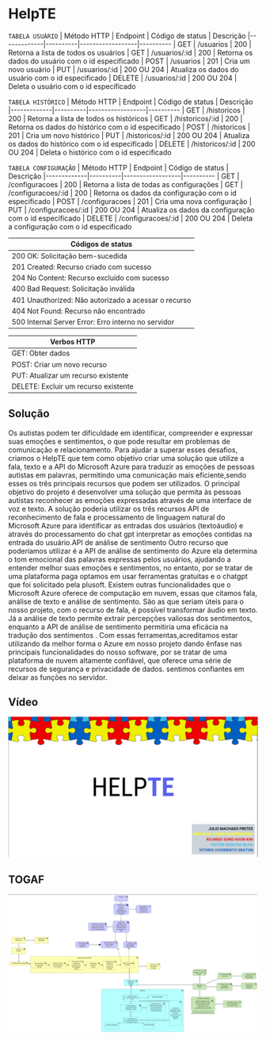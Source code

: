 # HelpTE

`TABELA USUÁRIO`
| Método HTTP | Endpoint | Código de status | Descrição
|-------------|----------|------------------|----------
| GET | /usuarios | 200 | Retorna a lista de todos os usuários
| GET | /usuarios/:id | 200 | Retorna os dados do usuário com o id especificado
| POST | /usuarios | 201 | Cria um novo usuário
| PUT | /usuarios/:id | 200 OU 204 | Atualiza os dados do usuário com o id especificado
| DELETE | /usuarios/:id | 200 OU 204 | Deleta o usuário com o id especificado

`TABELA HISTÓRICO`
| Método HTTP | Endpoint | Código de status | Descrição
|-------------|----------|------------------|----------
| GET | /historicos | 200 | Retorna a lista de todos os históricos
| GET | /historicos/:id | 200 | Retorna os dados do histórico com o id especificado
| POST | /historicos | 201 | Cria um novo histórico
| PUT | /historicos/:id | 200 OU 204 | Atualiza os dados do histórico com o id especificado
| DELETE | /historicos/:id | 200 OU 204 | Deleta o histórico com o id especificado

`TABELA CONFIGURAÇÃO`
| Método HTTP | Endpoint | Código de status | Descrição
|-------------|----------|------------------|----------
| GET | /configuracoes | 200 | Retorna a lista de todas as configurações
| GET | /configuracoes/:id | 200 | Retorna os dados da configuração com o id especificado
| POST | /configuracoes | 201 | Cria uma nova configuração
| PUT | /configuracoes/:id | 200 OU 204 | Atualiza os dados da configuração com o id especificado
| DELETE | /configuracoes/:id | 200 OU 204 | Deleta a configuração com o id especificado

| Códigos de status
|------------------
| 200 OK: Solicitação bem-sucedida
| 201 Created: Recurso criado com sucesso
| 204 No Content: Recurso excluído com sucesso
| 400 Bad Request: Solicitação inválida
| 401 Unauthorized: Não autorizado a acessar o recurso
| 404 Not Found: Recurso não encontrado
| 500 Internal Server Error: Erro interno no servidor

| Verbos HTTP
|------------
| GET: Obter dados
| POST: Criar um novo recurso
| PUT: Atualizar um recurso existente
| DELETE: Excluir um recurso existente

## Solução

Os autistas podem ter dificuldade em identificar, compreender e expressar suas emoções e sentimentos, o que pode resultar em problemas de comunicação e relacionamento. Para ajudar a superar esses desafios, criamos o HelpTE que tem como objetivo criar uma solução que utilize a fala, texto e a API do Microsoft Azure para traduzir as emoções de pessoas autistas em palavras, permitindo uma comunicação mais eficiente,sendo esses os três principais recursos que podem ser utilizados.
O principal objetivo do projeto é desenvolver uma solução que permita às pessoas autistas reconhecer as emoções expressadas através de uma interface de voz e texto. A solução poderia utilizar os três recursos API de reconhecimento de fala e processamento de linguagem natural do Microsoft Azure para identificar as entradas dos usuários (textoáudio) e através do processamento do chat gpt interpretar as emoções contidas na entrada do usuário.API de análise de sentimento Outro recurso que poderíamos utilizar é a API de análise de sentimento do Azure ela determina o tom emocional das palavras expressas pelos usuários, ajudando a entender melhor suas emoções e sentimentos, no entanto, por se tratar de uma plataforma paga optamos em usar ferramentas gratuitas e o chatgpt que foi solicitado pela plusoft.
Existem outras  funcionalidades que o Microsoft Azure oferece de computação em nuvem, essas que citamos fala, análise de texto e análise de sentimento. São as que seriam úteis para o nosso projeto, com o recurso de fala, é possível transformar áudio em texto. Já a análise de texto permite extrair percepções valiosas dos sentimentos, enquanto a API de análise de sentimento permitiria uma eficácia na tradução dos sentimentos . Com essas ferramentas,acreditamos estar utilizando da melhor forma o Azure em nosso projeto dando ênfase nas principais funcionalidades do nosso software,  por se tratar de uma plataforma de nuvem altamente confiável, que oferece uma série de recursos de segurança e privacidade de dados. sentimos confiantes em deixar as funções no servidor.

## Vídeo

[![video](helpte.png)](https://www.youtube.com/watch?v=g6m1TLmUnws&ab_channel=matheusgomesmontemurro)

## TOGAF

![TOGAF](TOGAF.png "TOGAF")